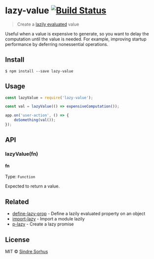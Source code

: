 # lazy-value [![Build Status](https://travis-ci.org/sindresorhus/lazy-value.svg?branch=master)](https://travis-ci.org/sindresorhus/lazy-value)

> Create a [lazily evaluated](https://en.wikipedia.org/wiki/Lazy_evaluation) value

Useful when a value is expensive to generate, so you want to delay the computation until the value is needed. For example, improving startup performance by deferring nonessential operations.


## Install

```
$ npm install --save lazy-value
```


## Usage

```js
const lazyValue = require('lazy-value');

const val = lazyValue(() => expensiveComputation());

app.on('user-action', () => {
	doSomething(val());
});
```


## API

### lazyValue(fn)

#### fn

Type: `Function`

Expected to return a value.


## Related

- [define-lazy-prop](https://github.com/sindresorhus/define-lazy-prop) - Define a lazily evaluated property on an object
- [import-lazy](https://github.com/sindresorhus/import-lazy) - Import a module lazily
- [p-lazy](https://github.com/sindresorhus/p-lazy) - Create a lazy promise


## License

MIT © [Sindre Sorhus](https://sindresorhus.com)
